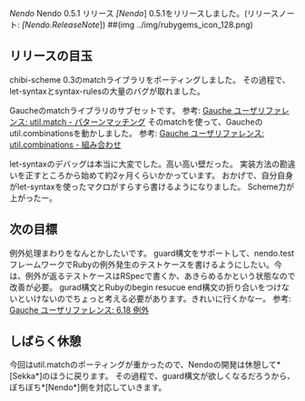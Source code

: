 *Nendo* Nendo 0.5.1 リリース
*[Nendo*] 0.5.1をリリースしました。(リリースノート: *[Nendo.ReleaseNote*])
##(img ../img/rubygems_icon_128.png)
## リリースの目玉
chibi-scheme 0.3のmatchライブラリをポーティングしました。
その過程で、let-syntaxとsyntax-rulesの大量のバグが取れました。

Gaucheのmatchライブラリのサブセットです。
 参考: [Gauche ユーザリファレンス: util.match - パターンマッチング](http://practical-scheme.net/gauche/man/?l=jp&p=util.match)
そのmatchを使って、Gaucheのutil.combinationsを動かしました。
 参考: [Gauche ユーザリファレンス: util.combinations - 組み合わせ](http://practical-scheme.net/gauche/man/?l=jp&p=util.combinations)

let-syntaxのデバッグは本当に大変でした。高い高い壁だった。
実装方法の勘違いを正すところから始めて約2ヶ月くらいかかっています。
おかげで、自分自身がlet-syntaxを使ったマクロがすらすら書けるようになりました。
Scheme力が上がったー。

## 次の目標
例外処理まわりをなんとかしたいです。
guard構文をサポートして、nendo.testフレームワークでRubyの例外発生のテストケースを書けるようにしたい。今は、例外が返るテストケースはRSpecで書くか、あきらめるかという状態なので改善が必要。
gurad構文とRubyのbegin resucue end構文の折り合いをつけないといけないのでちょっと考える必要があります。きれいに行くかなー。
 参考: [Gauche ユーザリファレンス: 6.18 例外](http://practical-scheme.net/gauche/man/?l=jp&p=guard)

## しばらく休憩
今回はutil.matchのポーティングが重かったので、Nendoの開発は休憩して*[Sekka*]のほうに戻ります。
その過程で、guard構文が欲しくなるだろうから、ぼちぼち*[Nendo*]側を対応していきます。
